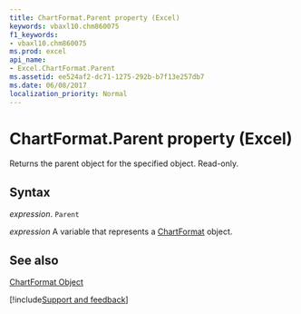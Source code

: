 ```yaml
---
title: ChartFormat.Parent property (Excel)
keywords: vbaxl10.chm860075
f1_keywords:
- vbaxl10.chm860075
ms.prod: excel
api_name:
- Excel.ChartFormat.Parent
ms.assetid: ee524af2-dc71-1275-292b-b7f13e257db7
ms.date: 06/08/2017
localization_priority: Normal
---
```



# ChartFormat.Parent property (Excel)

Returns the parent object for the specified object. Read-only.


## Syntax

_expression_. `Parent`

_expression_ A variable that represents a [ChartFormat](Excel.ChartFormat.md) object.


## See also


[ChartFormat Object](Excel.ChartFormat.md)

[!include[Support and feedback](~/includes/feedback-boilerplate.md)]